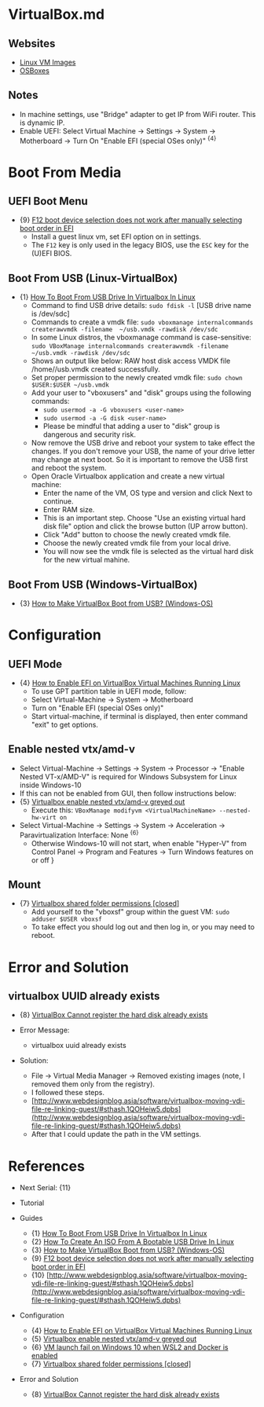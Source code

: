 # VirtualBox.md

## Websites
* [Linux VM Images](https://www.linuxvmimages.com/)
* [OSBoxes](https://www.osboxes.org/)

## Notes

* In machine settings, use "Bridge" adapter to get IP from WiFi router. This is dynamic IP.
* Enable UEFI: Select Virtual Machine -> Settings -> System -> Motherboard -> Turn On "Enable EFI (special OSes only)" <sup>{4}</sup>

# Boot From Media

## UEFI Boot Menu

* {9} [F12 boot device selection does not work after manually selecting boot order in EFI](https://forums.virtualbox.org/viewtopic.php?t=103602)
  * Install a guest linux vm, set EFI option on in settings.
  * The `F12` key is only used in the legacy BIOS, use the `ESC` key for the (U)EFI BIOS.

## Boot From USB (Linux-VirtualBox)

* {1} [How To Boot From USB Drive In Virtualbox In Linux](https://ostechnix.com/how-to-boot-from-usb-drive-in-virtualbox-in-linux/)
  * Command to find USB drive details: `sudo fdisk -l` [USB drive name is /dev/sdc]
  * Commands to create a vmdk file: `sudo vboxmanage internalcommands createrawvmdk -filename  ~/usb.vmdk -rawdisk /dev/sdc`
  * In some Linux distros, the vboxmanage command is case-sensitive: `sudo VBoxManage internalcommands createrawvmdk -filename  ~/usb.vmdk -rawdisk /dev/sdc`
  * Shows an output like below: RAW host disk access VMDK file /home/<user-name>/usb.vmdk created successfully.
  * Set proper permission to the newly created vmdk file: `sudo chown $USER:$USER ~/usb.vmdk`
  * Add your user to "vboxusers" and "disk" groups using the following commands:
    * `sudo usermod -a -G vboxusers <user-name>`
    * `sudo usermod -a -G disk <user-name>`
    * Please be mindful that adding a user to "disk" group is dangerous and security risk.
  * Now remove the USB drive and reboot your system to take effect the changes. If you don't remove your USB, the name of your drive letter may change at next boot. So it is important to remove the USB first and reboot the system.
  * Open Oracle Virtualbox application and create a new virtual machine:
    * Enter the name of the VM, OS type and version and click Next to continue.
    * Enter RAM size.
    * This is an important step. Choose "Use an existing virtual hard disk file" option and click the browse button (UP arrow button).
    * Click "Add" button to choose the newly created vmdk file.
    * Choose the newly created vmdk file from your local drive.
    * You will now see the vmdk file is selected as the virtual hard disk for the new virtual mahine.

## Boot From USB (Windows-VirtualBox)

* {3} [How to Make VirtualBox Boot from USB? (Windows-OS)](https://www.partitionwizard.com/partitionmanager/virtualbox-boot-from-usb.html)

# Configuration

## UEFI Mode

* {4} [How to Enable EFI on VirtualBox Virtual Machines Running Linux](https://www.makeuseof.com/set-up-efi-linux-virtual-machine-virtualbox/)
  * To use GPT partition table in UEFI mode, follow:
  * Select Virtual-Machine -> System -> Motherboard
  * Turn on "Enable EFI (special OSes only)"
  * Start virtual-machine, if terminal is displayed, then enter command "exit" to get options. 

## Enable nested vtx/amd-v

* Select Virtual-Machine -> Settings -> System -> Processor -> "Enable Nested VT-x/AMD-V" is required for Windows Subsystem for Linux inside Windows-10
* If this can not be enabled from GUI, then follow instructions below:
* {5} [Virtualbox enable nested vtx/amd-v greyed out](https://stackoverflow.com/questions/54251855/virtualbox-enable-nested-vtx-amd-v-greyed-out)
  * Execute this: `VBoxManage modifyvm <VirtualMachineName> --nested-hw-virt on`
* Select Virtual-Machine -> Settings -> System -> Acceleration -> Paravirtualization Interface: None <sup>{6}</sup>
  * Otherwise Windows-10 will not start, when enable "Hyper-V" from Control Panel -> Program and Features -> Turn Windows features on or off
}

## Mount

* {7} [Virtualbox shared folder permissions [closed]](https://stackoverflow.com/questions/26740113/virtualbox-shared-folder-permissions)
  * Add yourself to the "vboxsf" group within the guest VM: `sudo adduser $USER vboxsf`
  * To take effect you should log out and then log in, or you may need to reboot.
  
# Error and Solution

## virtualbox UUID already exists

* {8} [VirtualBox Cannot register the hard disk already exists](https://stackoverflow.com/questions/44114854/virtualbox-cannot-register-the-hard-disk-already-exists)

* Error Message:
  * virtualbox uuid already exists

* Solution:
  * File -> Virtual Media Manager -> Removed existing images (note, I removed them only from the registry).
  * I followed these steps.
  * [http://www.webdesignblog.asia/software/virtualbox-moving-vdi-file-re-linking-guest/#sthash.1QOHeiw5.dpbs](http://www.webdesignblog.asia/software/virtualbox-moving-vdi-file-re-linking-guest/#sthash.1QOHeiw5.dpbs)
  * After that I could update the path in the VM settings.

# References

* Next Serial: {11}

* Tutorial
  
* Guides
  * {1} [How To Boot From USB Drive In Virtualbox In Linux](https://ostechnix.com/how-to-boot-from-usb-drive-in-virtualbox-in-linux/)
  * {2} [How To Create An ISO From A Bootable USB Drive In Linux](https://ostechnix.com/create-iso-bootable-usb-drive-linux/)
  * {3} [How to Make VirtualBox Boot from USB? (Windows-OS)](https://www.partitionwizard.com/partitionmanager/virtualbox-boot-from-usb.html)
  * {9} [F12 boot device selection does not work after manually selecting boot order in EFI](https://forums.virtualbox.org/viewtopic.php?t=103602)
  * {10} [http://www.webdesignblog.asia/software/virtualbox-moving-vdi-file-re-linking-guest/#sthash.1QOHeiw5.dpbs](http://www.webdesignblog.asia/software/virtualbox-moving-vdi-file-re-linking-guest/#sthash.1QOHeiw5.dpbs)

* Configuration
  * {4} [How to Enable EFI on VirtualBox Virtual Machines Running Linux](https://www.makeuseof.com/set-up-efi-linux-virtual-machine-virtualbox/)
  * {5} [Virtualbox enable nested vtx/amd-v greyed out](https://stackoverflow.com/questions/54251855/virtualbox-enable-nested-vtx-amd-v-greyed-out)
  * {6} [VM launch fail on Windows 10 when WSL2 and Docker is enabled](https://www.virtualbox.org/ticket/20357)
  * {7} [Virtualbox shared folder permissions [closed]](https://stackoverflow.com/questions/26740113/virtualbox-shared-folder-permissions)

* Error and Solution
  * {8} [VirtualBox Cannot register the hard disk already exists](https://stackoverflow.com/questions/44114854/virtualbox-cannot-register-the-hard-disk-already-exists)
